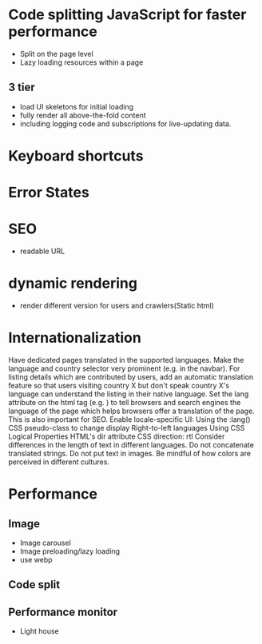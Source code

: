 # Code splitting JavaScript for faster performance
- Split on the page level
- Lazy loading resources within a page

## 3 tier
- load UI skeletons for initial loading 
- fully render all above-the-fold content
-  including logging code and subscriptions for live-updating data.

# Keyboard shortcuts

# Error States


# SEO

- readable URL

# dynamic rendering
- render different version for users and crawlers(Static html)

# Internationalization
Have dedicated pages translated in the supported languages.
Make the language and country selector very prominent (e.g. in the navbar).
For listing details which are contributed by users, add an automatic translation feature so that users visiting country X but don't speak country X's language can understand the listing in their native language.
Set the lang attribute on the html tag (e.g. <html lang="zh-cn">) to tell browsers and search engines the language of the page which helps browsers offer a translation of the page. This is also important for SEO.
Enable locale-specific UI:
    Using the :lang() CSS pseudo-class to change display
    Right-to-left languages
        Using CSS Logical Properties
        HTML's dir attribute
        CSS direction: rtl
Consider differences in the length of text in different languages.
Do not concatenate translated strings.
Do not put text in images.
Be mindful of how colors are perceived in different cultures.

# Performance

## Image

- Image carousel
- Image preloading/lazy loading
- use webp

## Code split

## Performance monitor

- Light house 

